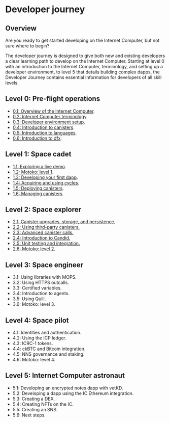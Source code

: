 # Developer journey

## Overview

Are you ready to get started developing on the Internet Computer, but not sure where to begin? 

The developer journey is designed to give both new and existing developers a clear learning path to develop on the Internet Computer. Starting at level 0 with an introduction to the Internet Computer, terminology, and setting up a developer environment, to level 5 that details building complex dapps, the Developer Journey contains essential information for developers of all skill levels. 


## Level 0: Pre-flight operations

- [0.1: Overview of the Internet Computer](level-0/01-ic-overview.md).
- [0.2: Internet Computer terminology](level-0/02-ic-terms.md).
- [0.3: Developer environment setup](level-0/03-dev-env.md).
- [0.4: Introduction to canisters](level-0/04-intro-canisters.md).
- [0.5: Introduction to languages](level-0/05-intro-languages.md).
- [0.6: Introduction to dfx](level-0/06-intro-dfx.md).

## Level 1: Space cadet

- [1.1: Exploring a live demo](level-1/1.1-live-demo.md).
- [1.2: Motoko: level 1](level-1/1.2-motoko-lvl1.md).
- [1.3: Developing your first dapp](level-1/1.3-first-dapp.md).
- [1.4: Acquiring and using cycles](level-1/1.4-using-cycles.md).
- [1.5: Deploying canisters](level-1/1.5-deploying-canisters.md).
- [1.6: Managing canisters](level-1/1.6-managing-canisters.md).


## Level 2: Space explorer

- [2.1: Canister upgrades, storage, and persistence.](level-2/2.1-storage-persistence.md)
- [2.2: Using third-party canisters.](level-2/2.2-third-party-canisters.md)
- [2.3: Advanced canister calls.](level-2/2.3-advanced-canister-calls.md)
- [2.4: Introduction to Candid.](level-2/2.4-intro-candid.md)
- [2.5: Unit testing and integration.](level-2/2.5-unit-testing.md)
- [2.6: Motoko: level 2.](level-2/2.6-motoko-lvl2.md)

## Level 3: Space engineer 

- 3.1: Using libraries with MOPS.
- 3.2: Using HTTPS outcalls.
- 3.3: Certified variables.
- 3.4: Introduction to agents.
- 3.5: Using Quill.
- 3.6: Motoko: level 3.

## Level 4: Space pilot

- 4.1: Identities and authentication.
- 4.2: Using the ICP ledger.
- 4.3: ICRC-1 tokens.
- 4.4: ckBTC and Bitcoin integration.
- 4.5: NNS governance and staking.
- 4.6: Motoko: level 4.

## Level 5: Internet Computer astronaut 

- 5.1: Developing an encrypted notes dapp with vetKD.
- 5.2: Developing a dapp using the IC Ethereum integration.
- 5.3: Creating a DEX.
- 5.4: Creating NFTs on the IC.
- 5.5: Creating an SNS.
- 5.6: Next steps.
